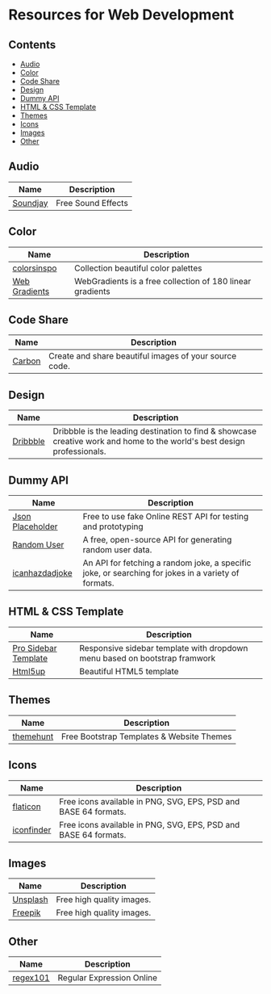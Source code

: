 # Resources for Web Development

## Contents

- [Audio](#audio)
- [Color](#color)
- [Code Share](#code-share)
- [Design](#design)
- [Dummy API](#dummy-api)
- [HTML & CSS Template](#html-&-css-template)
- [Themes](#themes)
- [Icons](#icons)
- [Images](#images)
- [Other](#other)

## Audio

| Name | Description |
|---|---|
| [Soundjay](https://www.soundjay.com/)  | Free Sound Effects  |

## Color

| Name | Description |
|---|---|
| [colorsinspo](https://colorsinspo.com) | Collection beautiful color palettes  |
| [Web Gradients](https://webgradients.com) | WebGradients is a free collection of 180 linear gradients  |

## Code Share

| Name | Description |
|---|---|
| [Carbon](https://carbon.now.sh) | Create and share beautiful images of your source code.  |

## Design

| Name | Description |
|---|---|
| [Dribbble](https://dribbble.com/shots/popular/web-design) | Dribbble is the leading destination to find & showcase creative work and home to the world's best design professionals.  |

## Dummy API

| Name | Description |
|---|---|
| [Json Placeholder](https://jsonplaceholder.typicode.com)  | Free to use fake Online REST API for testing and prototyping  |
| [Random User](https://randomuser.me/)  | A free, open-source API for generating random user data.  |
| [icanhazdadjoke](https://icanhazdadjoke.com/api)  | An API for fetching a random joke, a specific joke, or searching for jokes in a variety of formats.  |

## HTML & CSS Template

| Name | Description |
|---|---|
| [Pro Sidebar Template](https://github.com/azouaoui-med/pro-sidebar-template) | Responsive sidebar template with dropdown menu based on bootstrap framwork  |
| [Html5up](https://html5up.net) | Beautiful HTML5 template  |

## Themes

| Name | Description |
|---|---|
| [themehunt](https://themehunt.com/) | Free Bootstrap Templates & Website Themes |

## Icons

| Name | Description |
|---|---|
| [flaticon](https://www.flaticon.com) | Free icons available in PNG, SVG, EPS, PSD and BASE 64 formats.  |
| [iconfinder](https://www.iconfinder.com) | Free icons available in PNG, SVG, EPS, PSD and BASE 64 formats.  |

## Images

| Name | Description |
|---|---|
| [Unsplash](https://unsplash.com) | Free high quality images.  |
| [Freepik](https://www.freepik.com) | Free high quality images.  |

## Other

| Name | Description |
|---|---|
| [regex101](https://regex101.com/) | Regular Expression Online  |

